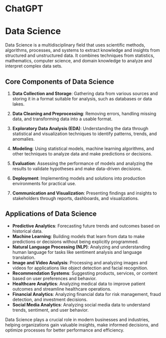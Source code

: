 # ChatGPT

# Data Science

Data Science is a multidisciplinary field that uses scientific methods, algorithms, processes, and systems to extract knowledge and insights from structured and unstructured data. It combines techniques from statistics, mathematics, computer science, and domain knowledge to analyze and interpret complex data sets.

## Core Components of Data Science

1. **Data Collection and Storage**: Gathering data from various sources and storing it in a format suitable for analysis, such as databases or data lakes.

2. **Data Cleaning and Preprocessing**: Removing errors, handling missing data, and transforming data into a usable format.

3. **Exploratory Data Analysis (EDA)**: Understanding the data through statistical and visualization techniques to identify patterns, trends, and anomalies.

4. **Modeling**: Using statistical models, machine learning algorithms, and other techniques to analyze data and make predictions or decisions.

5. **Evaluation**: Assessing the performance of models and analyzing the results to validate hypotheses and make data-driven decisions.

6. **Deployment**: Implementing models and solutions into production environments for practical use.

7. **Communication and Visualization**: Presenting findings and insights to stakeholders through reports, dashboards, and visualizations.

## Applications of Data Science

- **Predictive Analytics**: Forecasting future trends and outcomes based on historical data.
- **Machine Learning**: Building models that learn from data to make predictions or decisions without being explicitly programmed.
- **Natural Language Processing (NLP)**: Analyzing and understanding human language for tasks like sentiment analysis and language translation.
- **Image and Video Analysis**: Processing and analyzing images and videos for applications like object detection and facial recognition.
- **Recommendation Systems**: Suggesting products, services, or content based on user preferences and behavior.
- **Healthcare Analytics**: Analyzing medical data to improve patient outcomes and streamline healthcare operations.
- **Financial Analytics**: Analyzing financial data for risk management, fraud detection, and investment decisions.
- **Social Media Analytics**: Analyzing social media data to understand trends, sentiment, and user behavior.

Data Science plays a crucial role in modern businesses and industries, helping organizations gain valuable insights, make informed decisions, and optimize processes for better performance and efficiency.

